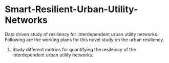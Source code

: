 # Smart-Resilient-Urban-Utility-Networks
Data driven study of resiliency for interdependent urban utility networks.
Following are the working plans for this novel study on the urban resiliency.

1. Study different metrics for quantifying the resileincy of the interdependent urban utility networks.
